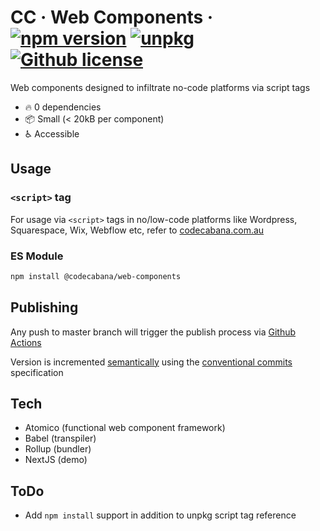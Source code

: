 # CC &middot; Web Components &middot; [![npm version](https://img.shields.io/npm/v/@codecabana/web-components?color=bright-green)](https://www.npmjs.com/package/@codecabana/web-components) [![unpkg](https://img.shields.io/badge/unpkg-browse-blue)](https://unpkg.com/browse/@codecabana/web-components@latest/) [![Github license](https://img.shields.io/badge/license-MIT-blue.svg)](https://github.com/code-cabana/web-components/blob/master/LICENSE)

Web components designed to infiltrate no-code platforms via script tags

- :fire: 0 dependencies
- :package: Small (< 20kB per component)
- :wheelchair: Accessible

## Usage

### `<script>` tag

For usage via `<script>` tags in no/low-code platforms like Wordpress, Squarespace, Wix, Webflow etc, refer to [codecabana.com.au](https://www.codecabana.com.au)

### ES Module

```bash
npm install @codecabana/web-components
```

## Publishing

Any push to master branch will trigger the publish process via [Github Actions](https://docs.github.com/en/actions)

Version is incremented [semantically](https://semver.org/) using the [conventional commits](https://www.conventionalcommits.org/en/v1.0.0/) specification

## Tech

- Atomico (functional web component framework)
- Babel (transpiler)
- Rollup (bundler)
- NextJS (demo)

## ToDo

- Add `npm install` support in addition to unpkg script tag reference
